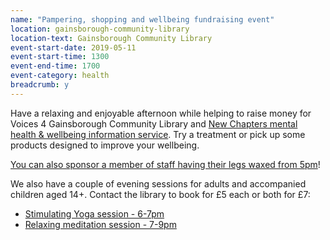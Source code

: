```yaml
---
name: "Pampering, shopping and wellbeing fundraising event"
location: gainsborough-community-library
location-text: Gainsborough Community Library
event-start-date: 2019-05-11
event-start-time: 1300
event-end-time: 1700
event-category: health
breadcrumb: y
---
```


Have a relaxing and enjoyable afternoon while helping to raise money for Voices 4 Gainsborough Community Library and [New Chapters mental health & wellbeing information service](/health/). Try a treatment or pick up some products designed to improve your wellbeing.

[You can also sponsor a member of staff having their legs waxed from 5pm](/events/gainsborough-2019-05-11-leg-wax/)!

We also have a couple of evening sessions for adults and accompanied children aged 14+. Contact the library to book for £5 each or both for £7:

* [Stimulating Yoga session - 6-7pm](/events/gainsborough-2019-05-11-stimulating-yoga/)
* [Relaxing meditation session - 7-9pm](/events/gainsborough-2019-05-11-relaxing-meditation/)
